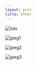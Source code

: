 ```yaml
---
layout: post
title: Other
---
```


![lulu](/assets/img/r2s1n1.jpeg)

![jpeg1](/assets/img/r321.jpeg)

![jpeg2](/assets/img/r3s7n1.jpeg)

![jpeg3](/assets/img/r5s4n2.jpeg)

